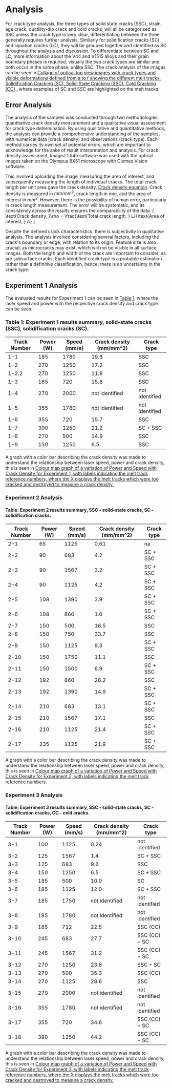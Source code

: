 # Analysis 
For crack type analysis, the three types of solid state cracks (SSC), strain age crack, ductility-dip crack and cold cracks, will all be categorised as SSC unless the crack type is very clear, differentiating between the three generally requires further analysis. Similarly for solidification cracks (SC) and liquation cracks (LC), they will be grouped together and identified as SC throughout the analysis and discussion. To differentiate between SC and LC, more information about the V44 and V1515 alloys and their grain boundary phases is required, visually the two crack types are similar and both occur in the same phase, unlike SSC. 
The crack analysis of the images can be seen in [Collage of optical top view images with crack types and visible deformations defined from a to f showing the different melt tracks. Solidification Cracking (SC), Solid-State Cracking (SSC), Cold Cracking (CC)]()
, where examples of SC and SSC are highlighted on the melt tracks. 

## Error Analysis
The analysis of the samples was conducted through two methodologies: quantitative crack density measurement and a qualitative visual assessment for crack type determination. By using qualitative and quantitative methods, the analysis can provide a comprehensive understanding of the samples, with numerical data (crack density) and observations (crack type). Each method carries its own set of potential errors, which are important to acknowledge for the sake of result interpretation and analysis.
For crack density assessment, ImageJ 1.54h software was used with the optical images taken on the Olympus BX51 microscope with Clemex Vision software.

This involved uploading the image, measuring the area of interest, and subsequently measuring the length of individual cracks. 
The total crack length per unit area gave the crack density, [Crack density equation](#crack-density-equation). 
Crack density is measured in $mm/mm^2$, crack length in $mm$, and the area of interest in $mm^2$. 
However, there is the possibility of human error, particularly in crack length measurement. 
The error will be systematic, and its consistency across the results ensures the comparability of the data.
\[
\text{Crack density, }\rho = \frac{\text{Total crack length, } L}{\text{Area of interest, } A}
\]

Despite the defined crack characteristics, there is subjectivity in qualitative analysis. The analysis involved considering several factors, including the crack's boundary or edge, with relation to its origin. Feature size is also crucial, as microcracks may exist, which will not be visible in all surface images. Both the length and width of the crack are important to consider, as are subsurface cracks. Each identified crack type is a probable estimation rather than a definitive classification, hence, there is an uncertainty in the crack type. 

## Experiment 1 Analysis

The evaluated results for Experiment 1 can be seen in [Table 1](#exp-1-results-table), where the laser speed and power with the respective crack density and crack type can be seen.

<!-- Experiment 1 V44 Alloy -->
### Table 1: Experiment 1 results summary, solid-state cracks (SSC), solidification cracks (SC).

| Track Number | Power (W) | Speed (mm/s) | Crack density (mm/mm^2) | Crack type   |
|--------------|-----------|--------------|--------------------------|--------------|
| 1-1          | 185       | 1780         | 19.8                     | SSC          |
| 1-2          | 270       | 1250         | 17.2                     | SSC          |
| 1-2.2        | 270       | 1250         | 11.9                     | SSC          |
| 1-3          | 185       | 720          | 15.6                     | SSC          |
| 1-4          | 270       | 2000         | not identified           | not identified |
| 1-5          | 355       | 1780         | not identified           | not identified |
| 1-6          | 355       | 720          | 15.7                     | SSC          |
| 1-7          | 390       | 1250         | 21.2                     | SC + SSC     |
| 1-8          | 270       | 500          | 14.9                     | SSC          |
| 1-9          | 150       | 1250         | 6.5                      | SSC          |


A graph with a color bar describing the crack density was made to understand the relationship between laser speed, power and crack density, this is seen in [Colour map graph of a variation of Power and Speed with Crack Density for Experiment 1, with labels indicating the melt track reference numbers, where the X displays the melt tracks which were too cracked and destroyed to measure a crack density.]()

### Experiment 2 Analysis

<!-- Experiment 2 V44 Alloy -->
#### Table: Experiment 2 results summary, SSC - solid-state cracks, SC - solidification cracks.

| Track Number | Power (W) | Speed (mm/s) | Crack density (mm/mm^2) | Crack type    |
|--------------|-----------|--------------|--------------------------|---------------|
| 2-1          | 65        | 1125         | 0.61                     | na            |
| 2-2          | 90        | 683          | 4.2                      | SC + SSC      |
| 2-3          | 90        | 1567         | 3.2                      | SC + SSC      |
| 2-4          | 90        | 1125         | 4.2                      | SC + SSC      |
| 2-5          | 108       | 1390         | 3.9                      | SC + SSC      |
| 2-6          | 108       | 860          | 1.0                      | SC + SSC      |
| 2-7          | 150       | 500          | 16.5                     | SSC           |
| 2-8          | 150       | 750          | 33.7                     | SSC           |
| 2-9          | 150       | 1125         | 9.3                      | SC + SSC      |
| 2-10         | 150       | 1750         | 11.1                     | SSC           |
| 2-11         | 150       | 1500         | 6.9                      | SC + SSC      |
| 2-12         | 192       | 860          | 28.2                     | SSC           |
| 2-13         | 192       | 1390         | 14.9                     | SC + SSC      |
| 2-14         | 210       | 683          | 13.1                     | SC + SSC      |
| 2-15         | 210       | 1567         | 17.1                     | SSC           |
| 2-16         | 210       | 1125         | 21.4                     | SC + SSC      |
| 2-17         | 235       | 1125         | 21.9                     | SC + SSC      |

A graph with a color bar describing the crack density was made to understand the relationship between laser speed, power and crack density, this is seen in [Colour map graph of a variation of Power and Speed with Crack Density for Experiment 2, with labels indicating the melt track reference numbers.]()

### Experiment 3 Analysis

#### Table: Experiment 3 results summary, SSC - solid-state cracks, SC - solidification cracks, CC - cold cracks.

| Track Number | Power (W) | Speed (mm/s) | Crack density (mm/mm^2) | Crack type           |
|--------------|-----------|--------------|--------------------------|----------------------|
| 3-1          | 100       | 1125         | 0.24                     | not identified       |
| 3-2          | 125       | 1567         | 1.4                      | SC + SSC             |
| 3-3          | 125       | 683          | 9.6                      | SSC                  |
| 3-4          | 150       | 1250         | 6.5                      | SC + SSC             |
| 3-5          | 185       | 500          | 10.0                     | SC                   |
| 3-6          | 185       | 1125         | 12.0                     | SC + SSC             |
| 3-7          | 185       | 1750         | not identified           | not identified       |
| 3-8          | 185       | 1780         | not identified           | not identified       |
| 3-9          | 185       | 712          | 22.5                     | SSC (CC)             |
| 3-10         | 245       | 683          | 27.7                     | SSC (CC) + SC        |
| 3-11         | 245       | 1567         | 31.2                     | SSC (CC) + SC        |
| 3-12         | 270       | 1250         | 23.8                     | SSC + SC             |
| 3-13         | 270       | 500          | 35.3                     | SSC (CC)             |
| 3-14         | 270       | 1125         | 28.6                     | SSC                  |
| 3-15         | 270       | 2000         | not identified           | not identified       |
| 3-16         | 355       | 1780         | not identified           | not identified       |
| 3-17         | 355       | 720          | 34.6                     | SSC (CC) + SC        |
| 3-18         | 390       | 1250         | 44.2                     | SSC (CC) + SC        |

A graph with a color bar describing the crack density was made to understand the relationship between laser speed, power and crack density, this is seen in [Colour map graph of a variation of Power and Speed with Crack Density for Experiment 3, with labels indicating the melt track reference numbers, where the X displays the melt tracks which were too cracked and destroyed to measure a crack density.]()


